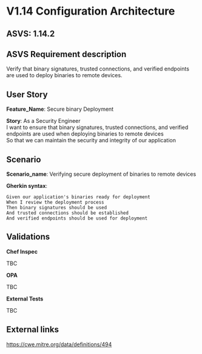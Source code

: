 # V1.14 Configuration Architecture

## ASVS: 1.14.2

## ASVS Requirement description

Verify that binary signatures, trusted connections, and verified
endpoints are used to deploy binaries to remote devices.

## User Story

**Feature_Name**: Secure binary Deployment

**Story**:
As a Security Engineer\
I want to ensure that binary signatures, trusted connections, and verified endpoints are used when 
deploying binaries to remote devices\
So that we can maintain the security and integrity of our application

## Scenario

**Scenario_name**: Verifying secure deployment of binaries to remote devices

**Gherkin syntax**:

```gherkin
Given our application's binaries ready for deployment
When I review the deployment process
Then binary signatures should be used
And trusted connections should be established
And verified endpoints should be used for deployment
```

## Validations

**Chef Inspec**

TBC

**OPA**

TBC

**External Tests**

TBC

## External links
<https://cwe.mitre.org/data/definitions/494>